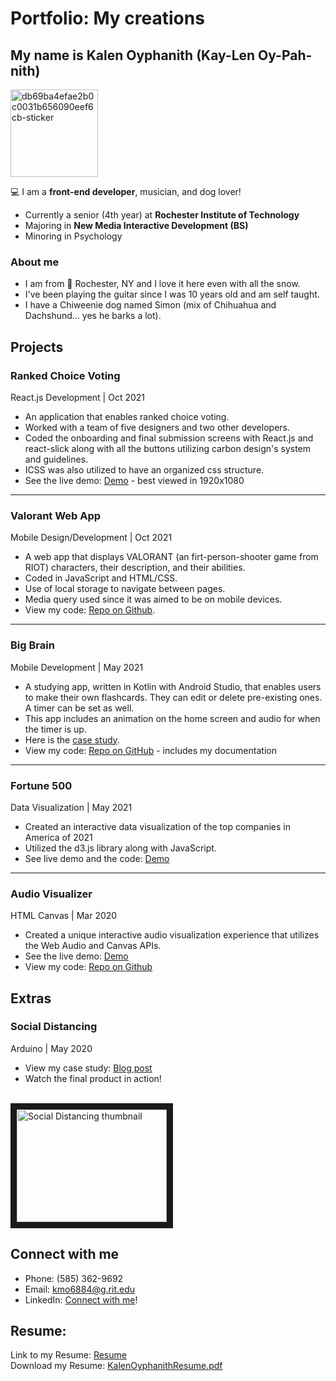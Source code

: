 # Portfolio: My creations

## My name is Kalen Oyphanith (Kay-Len Oy-Pah-nith)

<img width="140" alt="db69ba4efae2b0c0031b656090eef6cb-sticker" src="https://user-images.githubusercontent.com/54481648/141889323-150b51b5-3fc6-4844-ab6c-2720967ef728.png">

💻 I am a **front-end developer**, musician, and dog lover!

- Currently a senior (4th year) at **Rochester Institute of Technology**
- Majoring in **New Media Interactive Development (BS)**
- Minoring in Psychology

### About me
- I am from 📍 Rochester, NY and I love it here even with all the snow.
- I've been playing the guitar since I was 10 years old and am self taught. 
- I have a Chiweenie dog named Simon (mix of Chihuahua and Dachshund... yes he barks a lot).

## Projects

### **Ranked Choice Voting**
React.js Development | Oct 2021

- An application that enables ranked choice voting.
- Worked with a team of five designers and two other developers.
- Coded the onboarding and final submission screens with React.js and react-slick along with all the buttons utilizing carbon design's system and guidelines. 
- ICSS was also utilized to have an organized css structure.
- See the live demo: [Demo][rcv] - best viewed in 1920x1080 

<hr>

### **Valorant Web App**
Mobile Design/Development | Oct 2021

- A web app that displays VALORANT (an firt-person-shooter game from RIOT) characters, their description, and their abilities.
- Coded in JavaScript and HTML/CSS.
- Use of local storage to navigate between pages.
- Media query used since it was aimed to be on mobile devices.
- View my code: [Repo on Github][valorantwebapp].

<hr>

### **Big Brain**
Mobile Development | May 2021

- A studying app, written in Kotlin with Android Studio, that enables users to make their own flashcards. They can edit or delete pre-existing ones. A timer can be set as well.
- This app includes an animation on the home screen and audio for when the timer is up.
- Here is the [case study][bigbrain].
- View my code: [Repo on GitHub][bigbraincode] - includes my documentation

<hr>

### **Fortune 500**
Data Visualization | May 2021

- Created an interactive data visualization of the top companies in America of 2021
- Utilized the d3.js library along with JavaScript.
- See live demo and the code: [Demo][fortune]

<hr>

### **Audio Visualizer**
HTML Canvas | Mar 2020

- Created a unique interactive audio visualization experience that utilizes the Web Audio and Canvas APIs.
- See the live demo: [Demo][audiovislive]
- View my code: [Repo on Github][audiovis]

## Extras
### **Social Distancing**
Arduino | May 2020

- View my case study: [Blog post][socialdis]
- Watch the final product in action!
<br>
<a href="https://www.youtube.com/watch?v=0ekzd7p4OpE" target="_blank"><img src="http://i3.ytimg.com/vi/0ekzd7p4OpE/maxresdefault.jpg" 
alt="Social Distancing thumbnail" width="240" height="180" border="10" /></a>

## Connect with me
- Phone: (585) 362-9692 
- Email: kmo6884@g.rit.edu
- LinkedIn: [Connect with me][linkedin]!

## Resume:
Link to my Resume: [Resume][resumelink]
<br>
Download my Resume: [KalenOyphanithResume.pdf](https://github.com/kalenoyphanith/Kalen-Oyphanith-Portfolio/files/7542599/KalenOyphanithResume.pdf)

<br />
<br />

[linkedin]: https://www.linkedin.com/in/kalenoyphanith
[bigbrain]: https://docs.google.com/presentation/d/13K17s_97AfyLZiTc2omqva7LcB6KvNwScjGSTdEghuo/edit#slide=id.gd9b827b7db_0_101
[valorantwebapp]: https://github.com/kalenoyphanith/valorant-webapp
[audiovis]: https://github.com/kalenoyphanith/audio-visualizer
[audiovislive]: https://people.rit.edu/kmo6884/330/AudioVisualizer/
[bigbraincode]: https://github.com/kalenoyphanith/big-brain.git
[socialdis]: https://kmo6884.wordpress.com/2020/05/05/social-distancing-sensor/
[rcv]: https://g1-rcv01.herokuapp.com/
[fortune]: https://observablehq.com/d/4b7168c024728814
[resumelink]: https://people.rit.edu/kmo6884/works-of-art/KalenOyphanithResume.pdf
